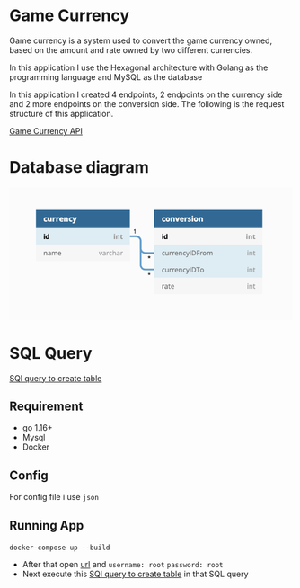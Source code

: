 # Game Currency

Game currency is a system used to convert the game currency owned, based on the amount and rate owned by two different currencies.

In this application I use the Hexagonal architecture with Golang as the programming language and MySQL as the database

In this application I created 4 endpoints, 2 endpoints on the currency side and 2 more endpoints on the conversion side. The following is the request structure of this application.

[Game Currency API](https://github.com/muhfaa/Game-Currency/blob/main/index.md)

# Database diagram
![Database diagram](https://github.com/muhfaa/Game-Currency/blob/main/ATTN.png)

# SQL Query
[SQl query to create table](https://github.com/muhfaa/Game-Currency/blob/dc785ccb8ed4e75bd23eceed9392480e9c5787f5/migrations/1.create_tabel_currency_and_conversion.up.sql)
## Requirement

- go 1.16+
- Mysql
- Docker

## Config

For config file i use `json`

## Running App

`docker-compose up --build`

- After that open [url](http://localhost:8090/?server=golang-game-currency-db&db=game-currency) and `username: root` `password: root`
- Next execute this [SQl query to create table](https://github.com/muhfaa/Game-Currency/blob/dc785ccb8ed4e75bd23eceed9392480e9c5787f5/migrations/1.create_tabel_currency_and_conversion.up.sql) in that SQL query
